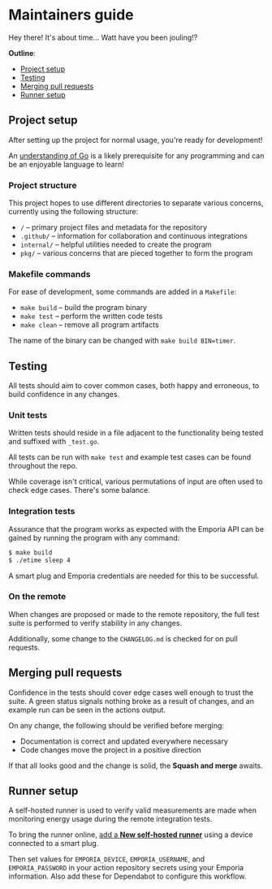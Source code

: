 # Maintainers guide

Hey there! It's about time... Watt have you been jouling!?

**Outline**:

- [Project setup](#project-setup)
- [Testing](#testing)
- [Merging pull requests](#merging-pull-requests)
- [Runner setup](#runner-setup)

## Project setup

After setting up the project for normal usage, you're ready for development!

An [understanding of Go][learn_go] is a likely prerequisite for any programming
and can be an enjoyable language to learn!

### Project structure

This project hopes to use different directories to separate various concerns,
currently using the following structure: 

- `/` – primary project files and metadata for the repository
- `.github/` – information for collaboration and continuous integrations
- `internal/` – helpful utilities needed to create the program
- `pkg/` – various concerns that are pieced together to form the program

### Makefile commands

For ease of development, some commands are added in a `Makefile`:

- `make build` – build the program binary
- `make test` – perform the written code tests
- `make clean` – remove all program artifacts

The name of the binary can be changed with `make build BIN=timer`.

## Testing

All tests should aim to cover common cases, both happy and erroneous, to build
confidence in any changes.

### Unit tests

Written tests should reside in a file adjacent to the functionality being tested
and suffixed with `_test.go`.

All tests can be run with `make test` and example test cases can be found
throughout the repo.

While coverage isn't critical, various permutations of input are often used to
check edge cases. There's some balance.

### Integration tests

Assurance that the program works as expected with the Emporia API can be gained
by running the program with any command:

```sh
$ make build
$ ./etime sleep 4
```

A smart plug and Emporia credentials are needed for this to be successful.

### On the remote

When changes are proposed or made to the remote repository, the full test suite
is performed to verify stability in any changes.

Additionally, some change to the `CHANGELOG.md` is checked for on pull requests.

## Merging pull requests

Confidence in the tests should cover edge cases well enough to trust the suite.
A green status signals nothing broke as a result of changes, and an example run
can be seen in the actions output.

On any change, the following should be verified before merging:

- Documentation is correct and updated everywhere necessary
- Code changes move the project in a positive direction

If that all looks good and the change is solid, the **Squash and merge** awaits.

## Runner setup

A self-hosted runner is used to verify valid measurements are made when
monitoring energy usage during the remote integration tests.

To bring the runner online, [add a **New self-hosted runner**][runner] using a
device connected to a smart plug.

Then set values for `EMPORIA_DEVICE`, `EMPORIA_USERNAME`, and `EMPORIA_PASSWORD`
in your action repository secrets using your Emporia information. Also add these
for Dependabot to configure this workflow.

<!-- a collection of links -->
[learn_go]: https://go.dev/learn/
[runner]: https://docs.github.com/en/actions/hosting-your-own-runners/managing-self-hosted-runners/adding-self-hosted-runners
